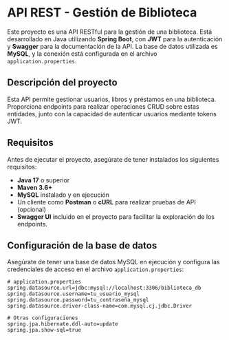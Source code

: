 # API REST - Gestión de Biblioteca

Este proyecto es una API RESTful para la gestión de una biblioteca. Está desarrollado en Java utilizando **Spring Boot**, con **JWT** para la autenticación y **Swagger** para la documentación de la API. La base de datos utilizada es **MySQL**, y la conexión está configurada en el archivo `application.properties`.

## Descripción del proyecto

Esta API permite gestionar usuarios, libros y préstamos en una biblioteca. Proporciona endpoints para realizar operaciones CRUD sobre estas entidades, junto con la capacidad de autenticar usuarios mediante tokens JWT.

## Requisitos

Antes de ejecutar el proyecto, asegúrate de tener instalados los siguientes requisitos:

- **Java 17** o superior
- **Maven 3.6+**
- **MySQL** instalado y en ejecución
- Un cliente como **Postman** o **cURL** para realizar pruebas de API (opcional)
- **Swagger UI** incluido en el proyecto para facilitar la exploración de los endpoints.

## Configuración de la base de datos

Asegúrate de tener una base de datos MySQL en ejecución y configura las credenciales de acceso en el archivo `application.properties`:

```properties
# application.properties
spring.datasource.url=jdbc:mysql://localhost:3306/biblioteca_db
spring.datasource.username=tu_usuario_mysql
spring.datasource.password=tu_contraseña_mysql
spring.datasource.driver-class-name=com.mysql.cj.jdbc.Driver

# Otras configuraciones
spring.jpa.hibernate.ddl-auto=update
spring.jpa.show-sql=true
